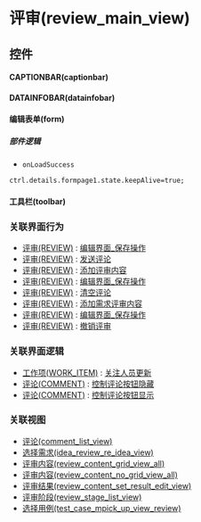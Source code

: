 # 评审(review_main_view)  <!-- {docsify-ignore-all} -->



## 控件
#### CAPTIONBAR(captionbar)
#### DATAINFOBAR(datainfobar)
#### 编辑表单(form)

##### 部件逻辑
* `onLoadSuccess`
```
ctrl.details.formpage1.state.keepAlive=true;
```
#### 工具栏(toolbar)


### 关联界面行为
  * [评审(REVIEW)](module/TestMgmt/review) : [编辑界面_保存操作](module/TestMgmt/review#界面行为)
  * [评审(REVIEW)](module/TestMgmt/review) : [发送评论](module/TestMgmt/review#界面行为)
  * [评审(REVIEW)](module/TestMgmt/review) : [添加评审内容](module/TestMgmt/review#界面行为)
  * [评审(REVIEW)](module/TestMgmt/review) : [编辑界面_保存操作](module/TestMgmt/review#界面行为)
  * [评审(REVIEW)](module/TestMgmt/review) : [清空评论](module/TestMgmt/review#界面行为)
  * [评审(REVIEW)](module/TestMgmt/review) : [添加需求评审内容](module/TestMgmt/review#界面行为)
  * [评审(REVIEW)](module/TestMgmt/review) : [编辑界面_保存操作](module/TestMgmt/review#界面行为)
  * [评审(REVIEW)](module/TestMgmt/review) : [撤销评审](module/TestMgmt/review#界面行为)

### 关联界面逻辑
  * [工作项(WORK_ITEM)](module/ProjMgmt/work_item) : [关注人员更新](module/ProjMgmt/work_item/uilogic/attention_personnel_update)
  * [评论(COMMENT)](module/Base/comment) : [控制评论按钮隐藏](module/Base/comment/uilogic/comment_icon_hidden)
  * [评论(COMMENT)](module/Base/comment) : [控制评论按钮显示](module/Base/comment/uilogic/comment_icon_show)

### 关联视图
  * [评论(comment_list_view)](app/view/comment_list_view)
  * [选择需求(idea_review_re_idea_view)](app/view/idea_review_re_idea_view)
  * [评审内容(review_content_grid_view_all)](app/view/review_content_grid_view_all)
  * [评审内容(review_content_no_grid_view_all)](app/view/review_content_no_grid_view_all)
  * [评审结果(review_content_set_result_edit_view)](app/view/review_content_set_result_edit_view)
  * [评审阶段(review_stage_list_view)](app/view/review_stage_list_view)
  * [选择用例(test_case_mpick_up_view_review)](app/view/test_case_mpick_up_view_review)

<script>
 const { createApp } = Vue
  createApp({
    data() {
      return {

      }
    }
  }).use(ElementPlus).mount('#app')
</script>